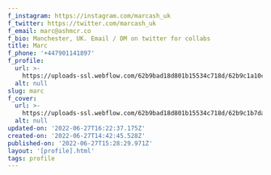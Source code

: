 ```yaml
---
f_instagram: https://instagram.com/marcash_uk
f_twitter: https://twitter.com/marcash_uk
f_email: marc@ashmcr.co
f_bio: Manchester, UK. Email / DM on twitter for collabs
title: Marc
f_phone: '+447901141897'
f_profile:
  url: >-
    https://uploads-ssl.webflow.com/62b9bad18d801b15534c718d/62b9c1a10cb3a1b4ce74cb47_2837108202177485121.jpg
  alt: null
slug: marc
f_cover:
  url: >-
    https://uploads-ssl.webflow.com/62b9bad18d801b15534c718d/62b9c1b7da63d6636a55b023_3%20-%20Skewed%20right.png
  alt: null
updated-on: '2022-06-27T16:22:37.175Z'
created-on: '2022-06-27T14:42:45.528Z'
published-on: '2022-06-27T15:28:29.971Z'
layout: '[profile].html'
tags: profile
---
```



